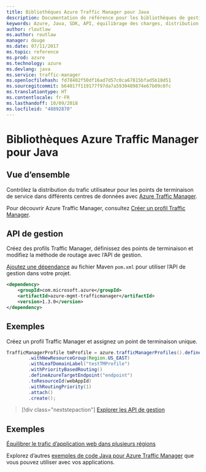 ```yaml
---
title: Bibliothèques Azure Traffic Manager pour Java
description: Documentation de référence pour les bibliothèques de gestion Java Traffic Manager
keywords: Azure, Java, SDK, API, équilibrage des charges, distribution de la charge, réseau, Traffic Manager
author: rloutlaw
ms.author: routlaw
manager: douge
ms.date: 07/11/2017
ms.topic: reference
ms.prod: azure
ms.technology: azure
ms.devlang: java
ms.service: traffic-manager
ms.openlocfilehash: fd78402f50df16ad7d57c0ca67815bfad5b18d51
ms.sourcegitcommit: b64017f119177f97da7a5930489874e67b09c0fc
ms.translationtype: HT
ms.contentlocale: fr-FR
ms.lasthandoff: 10/09/2018
ms.locfileid: "48892870"
---
```

# <a name="azure-traffic-manager-libraries-for-java"></a>Bibliothèques Azure Traffic Manager pour Java

## <a name="overview"></a>Vue d’ensemble

Contrôlez la distribution du trafic utilisateur pour les points de terminaison de service dans différents centres de données avec [ Azure Traffic Manager](/azure/traffic-manager/traffic-manager-overview).

Pour découvrir Azure Traffic Manager, consultez [Créer un profil Traffic Manager](/azure/traffic-manager/traffic-manager-create-profile).

## <a name="management-api"></a>API de gestion

Créez des profils Traffic Manager, définissez des points de terminaison et modifiez la méthode de routage avec l’API de gestion. 

[Ajoutez une dépendance](https://maven.apache.org/guides/getting-started/index.html#How_do_I_use_external_dependencies) au fichier Maven `pom.xml` pour utiliser l’API de gestion dans votre projet.  

```XML
<dependency>
    <groupId>com.microsoft.azure</groupId>
    <artifactId>azure-mgmt-trafficmanager</artifactId>
    <version>1.3.0</version>
</dependency>
```   

## <a name="example"></a>Exemples

Créez un profil Traffic Manager et assignez un point de terminaison unique.

```java
TrafficManagerProfile tmProfile = azure.trafficManagerProfiles().define("testTMProfile")
        .withNewResourceGroup(Region.US_EAST)
        .withLeafDomainLabel("testTMProfile")
        .withPriorityBasedRouting()
        .defineAzureTargetEndpoint("endpoint")
        .toResourceId(webAppId)
        .withRoutingPriority(1)
        .attach()
        .create();
```

> [!div class="nextstepaction"]
> [Explorer les API de gestion](/java/api/overview/azure/trafficmanager/management)

## <a name="samples"></a>Exemples

[Équilibrer le trafic d’application web dans plusieurs régions](https://github.com/Azure-Samples/traffic-manager-java-manage-profiles)

Explorez d’autres [exemples de code Java pour Azure Traffic Manager](https://azure.microsoft.com/resources/samples/?platform=java&term=traffic) que vous pouvez utiliser avec vos applications.
